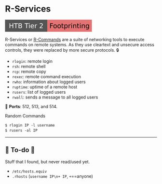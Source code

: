 # R-Services

[![footprinting](../../../../../cybersecurity/_badges/htb/footprinting.svg)](https://academy.hackthebox.com/course/preview/footprinting)

<div class="row row-cols-lg-2"><div>

R-Services or [R-Commands](https://en.wikipedia.org/wiki/Berkeley_r-commands) are a suite of networking tools to execute commands on remote systems. As they use cleartext and unsecure access controls, they were replaced by more secure protocols. 🔒

* `rlogin`: remote login
* `rsh`: remote shell
* `rcp`: remote copy
* `rexec`: remote command execution
* `rwho`: information about logged users
* `ruptime`: uptime of a remote host
* `rusers`: list of logged users
* `rwall`: sends a message to all logged users
</div><div>

🐊️ **Ports**: 512, 513, and 514.

Random Commands

```ps
$ rlogin IP -l username
$ rusers -al IP
```
</div></div>

<hr class="sep-both">

## 👻 To-do 👻

Stuff that I found, but never read/used yet.

<div class="row row-cols-lg-2"><div>

* `/etc/hosts.equiv`
* `.rhosts` (`username IP\n+ IP`, `+`==anyone)
</div><div>
</div></div>